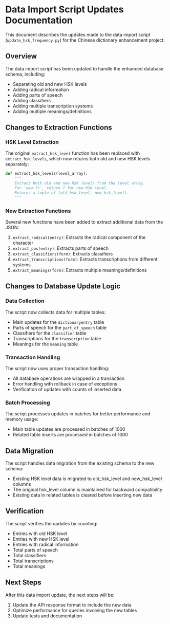 # Data Import Script Updates Documentation

This document describes the updates made to the data import script (`update_hsk_frequency.py`) for the Chinese dictionary enhancement project.

## Overview

The data import script has been updated to handle the enhanced database schema, including:
- Separating old and new HSK levels
- Adding radical information
- Adding parts of speech
- Adding classifiers
- Adding multiple transcription systems
- Adding multiple meanings/definitions

## Changes to Extraction Functions

### HSK Level Extraction

The original `extract_hsk_level` function has been replaced with `extract_hsk_levels`, which now returns both old and new HSK levels separately:

```python
def extract_hsk_levels(level_array):
    """
    Extract both old and new HSK levels from the level array.
    For 'new-7+', return 7 for new HSK level.
    Returns a tuple of (old_hsk_level, new_hsk_level).
    """
```

### New Extraction Functions

Several new functions have been added to extract additional data from the JSON:

1. `extract_radical(entry)`: Extracts the radical component of the character
2. `extract_pos(entry)`: Extracts parts of speech
3. `extract_classifiers(form)`: Extracts classifiers
4. `extract_transcriptions(form)`: Extracts transcriptions from different systems
5. `extract_meanings(form)`: Extracts multiple meanings/definitions

## Changes to Database Update Logic

### Data Collection

The script now collects data for multiple tables:
- Main updates for the `dictionaryentry` table
- Parts of speech for the `part_of_speech` table
- Classifiers for the `classifier` table
- Transcriptions for the `transcription` table
- Meanings for the `meaning` table

### Transaction Handling

The script now uses proper transaction handling:
- All database operations are wrapped in a transaction
- Error handling with rollback in case of exceptions
- Verification of updates with counts of inserted data

### Batch Processing

The script processes updates in batches for better performance and memory usage:
- Main table updates are processed in batches of 1000
- Related table inserts are processed in batches of 1000

## Data Migration

The script handles data migration from the existing schema to the new schema:
- Existing HSK level data is migrated to old_hsk_level and new_hsk_level columns
- The original hsk_level column is maintained for backward compatibility
- Existing data in related tables is cleared before inserting new data

## Verification

The script verifies the updates by counting:
- Entries with old HSK level
- Entries with new HSK level
- Entries with radical information
- Total parts of speech
- Total classifiers
- Total transcriptions
- Total meanings

## Next Steps

After this data import update, the next steps will be:
1. Update the API response format to include the new data
2. Optimize performance for queries involving the new tables
3. Update tests and documentation